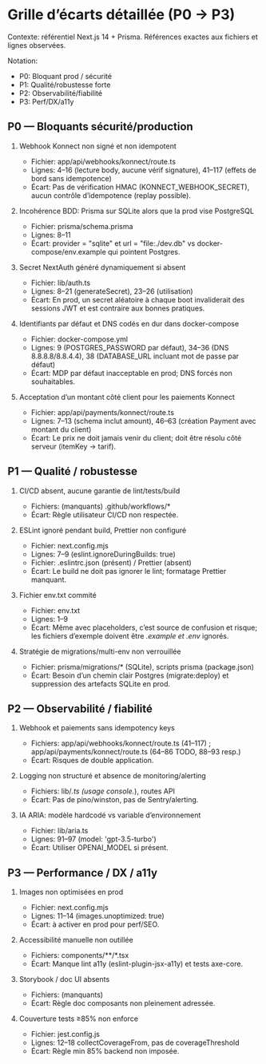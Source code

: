 # Grille d’écarts détaillée (P0 → P3)

Contexte: référentiel Next.js 14 + Prisma. Références exactes aux fichiers et lignes observées.

Notation:

- P0: Bloquant prod / sécurité
- P1: Qualité/robustesse forte
- P2: Observabilité/fiabilité
- P3: Perf/DX/a11y

## P0 — Bloquants sécurité/production

1. Webhook Konnect non signé et non idempotent
    - Fichier: app/api/webhooks/konnect/route.ts
    - Lignes: 4–16 (lecture body, aucune vérif signature), 41–117 (effets de bord sans idempotence)
    - Écart: Pas de vérification HMAC (KONNECT_WEBHOOK_SECRET), aucun contrôle d’idempotence (replay possible).

2. Incohérence BDD: Prisma sur SQLite alors que la prod vise PostgreSQL
    - Fichier: prisma/schema.prisma
    - Lignes: 8–11
    - Écart: provider = "sqlite" et url = "file:./dev.db" vs docker-compose/env.example qui pointent Postgres.

3. Secret NextAuth généré dynamiquement si absent
    - Fichier: lib/auth.ts
    - Lignes: 8–21 (generateSecret), 23–26 (utilisation)
    - Écart: En prod, un secret aléatoire à chaque boot invaliderait des sessions JWT et est contraire aux bonnes pratiques.

4. Identifiants par défaut et DNS codés en dur dans docker-compose
    - Fichier: docker-compose.yml
    - Lignes: 9 (POSTGRES_PASSWORD par défaut), 34–36 (DNS 8.8.8.8/8.8.4.4), 38 (DATABASE_URL incluant mot de passe par défaut)
    - Écart: MDP par défaut inacceptable en prod; DNS forcés non souhaitables.

5. Acceptation d’un montant côté client pour les paiements Konnect
    - Fichier: app/api/payments/konnect/route.ts
    - Lignes: 7–13 (schema inclut amount), 46–63 (création Payment avec montant du client)
    - Écart: Le prix ne doit jamais venir du client; doit être résolu côté serveur (itemKey → tarif).

## P1 — Qualité / robustesse

1. CI/CD absent, aucune garantie de lint/tests/build
    - Fichiers: (manquants) .github/workflows/*
    - Écart: Règle utilisateur CI/CD non respectée.

2. ESLint ignoré pendant build, Prettier non configuré
    - Fichier: next.config.mjs
    - Lignes: 7–9 (eslint.ignoreDuringBuilds: true)
    - Fichier: .eslintrc.json (présent) / Prettier (absent)
    - Écart: Le build ne doit pas ignorer le lint; formatage Prettier manquant.

3. Fichier env.txt commité
    - Fichier: env.txt
    - Lignes: 1–9
    - Écart: Même avec placeholders, c’est source de confusion et risque; les fichiers d’exemple doivent être *.example et .env* ignorés.

4. Stratégie de migrations/multi-env non verrouillée
    - Fichier: prisma/migrations/* (SQLite), scripts prisma (package.json)
    - Écart: Besoin d’un chemin clair Postgres (migrate:deploy) et suppression des artefacts SQLite en prod.

## P2 — Observabilité / fiabilité

1. Webhook et paiements sans idempotency keys
    - Fichiers: app/api/webhooks/konnect/route.ts (41–117) ; app/api/payments/konnect/route.ts (64–86 TODO, 88–93 resp.)
    - Écart: Risques de double application.

2. Logging non structuré et absence de monitoring/alerting
    - Fichiers: lib/*.ts (usage console.*), routes API
    - Écart: Pas de pino/winston, pas de Sentry/alerting.

3. IA ARIA: modèle hardcodé vs variable d’environnement
    - Fichier: lib/aria.ts
    - Lignes: 91–97 (model: 'gpt-3.5-turbo')
    - Écart: Utiliser OPENAI_MODEL si présent.

## P3 — Performance / DX / a11y

1. Images non optimisées en prod
    - Fichier: next.config.mjs
    - Lignes: 11–14 (images.unoptimized: true)
    - Écart: à activer en prod pour perf/SEO.

2. Accessibilité manuelle non outillée
    - Fichiers: components/**/*.tsx
    - Écart: Manque lint a11y (eslint-plugin-jsx-a11y) et tests axe-core.

3. Storybook / doc UI absents
    - Fichiers: (manquants)
    - Écart: Règle doc composants non pleinement adressée.

4. Couverture tests ≥85% non enforce
    - Fichier: jest.config.js
    - Lignes: 12–18 collectCoverageFrom, pas de coverageThreshold
    - Écart: Règle min 85% backend non imposée.
